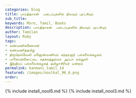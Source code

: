 ```yaml
---
categories: blog
title: பாரதிதாசன்  படைப்புகளில் நிலவும் புரட்சியும்  
sub_title: 
keywords: More, Tamil, Books
description: பாரதிதாசன்  படைப்புகளில் நிலவும் புரட்சியும்  
author: Tamilan
layout: Ruby
tags:
- கண்மணிகணேசன்
- கண்மணித்தமிழ்
- திருநெல்வேலி மனோன்மணியம் சுந்தரனார் பல்கலைக்கழகம்
- பாளையங்கோட்டை சதக்கத்துல்லா அப்பா கல்லூரி
- இந்தியப் பல்கலைக்கழகத் தமிழாசிரியர் மன்றம்
permalink: kanmani_tamil_14
featured: /images/noolkal_96_6.png
order: 
---
```

{% include install_nool5.md %}
{% include install_nool3.md %}

